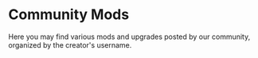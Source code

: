 # Community Mods

Here you may find various mods and upgrades posted by our community, organized by the creator's username.

